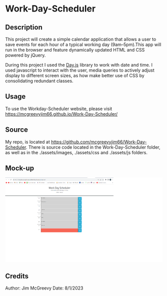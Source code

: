 # Work-Day-Scheduler

## Description


This project will create a simple calendar application that allows a user to save events for each hour of a typical working day (9am&ndash;5pm).This app will run in the browser and feature dynamically updated HTML and CSS powered by jQuery.

During this project I used the [Day.js](https://day.js.org/en/) library to work with date and time. I used javascript to interact with the user, media queries to actively adjust display to different screen sizes, as how make better use of CSS by consolidating redundant classes.


## Usage

To use the Workday-Scheduler website, please visit <https://mcgreevyjim66.github.io/Work-Day-Scheduler/>

## Source

My repo, is located at <https://github.com/mcgreevyjim66/Work-Day-Scheduler>.
There is source code located in the Work-Day-Scheduler folder, as well as in the ./assets/images, ./assets/css and ./assets/js folders.

## Mock-up

![The Work-Day-Scheduler webpage screen shot.](./assets/images/workdayscheduler.png)


## Credits

Author: Jim McGreevy
Date:   8/1/2023


